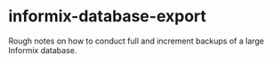 # informix-database-export
Rough notes on how to conduct full and increment backups of a large Informix database.
